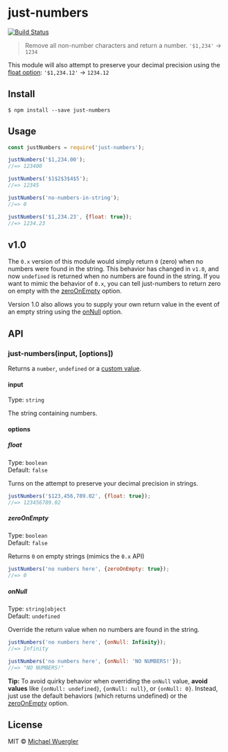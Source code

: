 # just-numbers 

[![Build Status](https://travis-ci.org/radiovisual/just-numbers.svg?branch=master)](https://travis-ci.org/radiovisual/just-numbers)

> Remove all non-number characters and return a number. `'$1,234'` → `1234`

This module will also attempt to preserve your decimal precision using the [float option](https://github.com/radiovisual/just-numbers#float): `'$1,234.12'` → `1234.12`

## Install

```
$ npm install --save just-numbers
```


## Usage

```js
const justNumbers = require('just-numbers');

justNumbers('$1,234.00');
//=> 123400

justNumbers('$1$2$3$4$5');
//=> 12345

justNumbers('no-numbers-in-string');
//=> 0

justNumbers('$1,234.23', {float: true});
//=> 1234.23
```

## v1.0

The `0.x` version of this module would simply return `0` (zero) when no numbers were found in the string.
 This behavior has changed in `v1.0`, and now `undefined` is returned when no numbers are found in the string.
 If you want to mimic the behavior of `0.x`, you can tell just-numbers to return zero on empty with the [zeroOnEmpty](https://github.com/radiovisual/just-numbers#zeroonempty) option.

Version 1.0 also allows you to supply your own return value in the event of an empty string using the [onNull](https://github.com/radiovisual/just-numbers#onNull) option.

## API

### just-numbers(input, [options])

Returns a `number`, `undefined` or a [custom value](https://github.com/radiovisual/just-numbers#onNull).

#### input

Type: `string`

The string containing numbers.

#### options

##### float

Type: `boolean`    
Default: `false`

Turns on the attempt to preserve your decimal precision in strings.

```js
justNumbers('$123,456,789.02', {float: true});
//=> 123456789.02
```

##### zeroOnEmpty

Type: `boolean`    
Default: `false`

Returns `0` on empty strings (mimics the `0.x` API)

```js
justNumbers('no numbers here', {zeroOnEmpty: true});
//=> 0
```

##### onNull

Type: `string|object`    
Default: `undefined`

Override the return value when no numbers are found in the string.

```js
justNumbers('no numbers here', {onNull: Infinity});
//=> Infinity

justNumbers('no numbers here', {onNull: 'NO NUMBERS!'});
//=> "NO NUMBERS!"
```

**Tip:** To avoid quirky behavior when overriding the `onNull` value,
**avoid values** like `{onNull: undefined}`, `{onNull: null}`, or `{onNull: 0}`. Instead, just use the default behaviors
(which returns undefined) or the [zeroOnEmpty](https://github.com/radiovisual/just-numbers#zeroonempty) option.


## License

MIT © [Michael Wuergler](http://numetriclabs.com)
